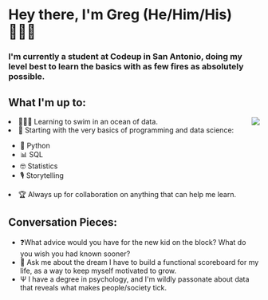 # Hey there, I'm Greg (He/Him/His) 🙋🏻‍♂

### I'm currently a student at Codeup in San Antonio, doing my level best to learn the basics with as few fires as absolutely possible.

## What I'm up to:
<img align="right" src="https://media.giphy.com/media/yfEjNtvqFBfTa/giphy.gif" />
<li>🏊🏼‍♂️ Learning to swim in an ocean of data. </li>
<li>🔬 Starting with the very basics of programming and data science: </li>
<ul>
  <li> 🐍 Python </li>
  <li> 📊 SQL </li>
  <li> 🤓 Statistics </li>
  <li> 🎙 Storytelling </li>
</ul>
<li> 🏆 Always up for collaboration on anything that can help me learn. </li>

## Conversation Pieces:
- ❓What advice would you have for the new kid on the block? What do you wish you had known sooner?
- 💬 Ask me about the dream I have to build a functional scoreboard for my life, as a way to keep myself motivated to grow. 
- Ѱ I have a degree in psychology, and I'm wildly passonate about data that reveals what makes people/society tick.
